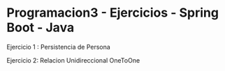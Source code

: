 # Programacion3 - Ejercicios - Spring Boot - Java

Ejercicio 1 : Persistencia de Persona

Ejercicio 2: Relacion Unidireccional OneToOne
